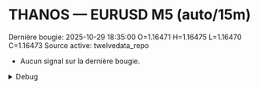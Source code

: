 # THANOS — EURUSD M5 (auto/15m)
Dernière bougie: 2025-10-29 18:35:00  O=1.16471  H=1.16475  L=1.16470  C=1.16473
Source active: twelvedata_repo

- Aucun signal sur la dernière bougie.

<details><summary>Debug</summary>

- TD_API_KEY manquant.

</details>